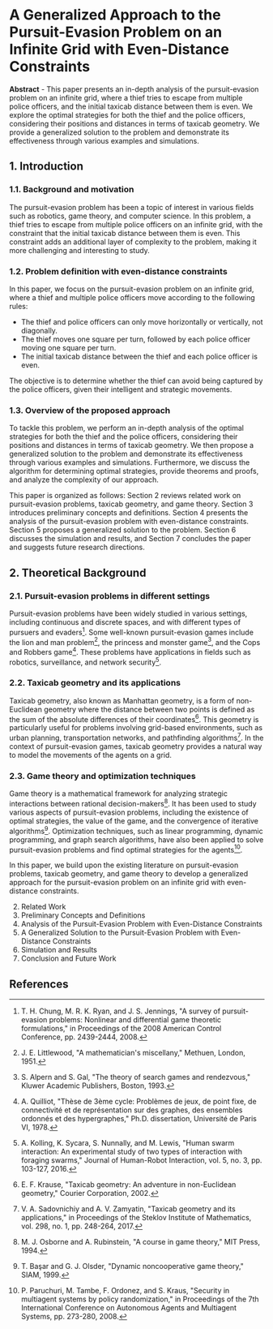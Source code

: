 # A Generalized Approach to the Pursuit-Evasion Problem on an Infinite Grid with Even-Distance Constraints

**Abstract** - This paper presents an in-depth analysis of the pursuit-evasion problem on an infinite grid, where a thief tries to escape from multiple police officers, and the initial taxicab distance between them is even. We explore the optimal strategies for both the thief and the police officers, considering their positions and distances in terms of taxicab geometry. We provide a generalized solution to the problem and demonstrate its effectiveness through various examples and simulations.

## 1. Introduction

### 1.1. Background and motivation

The pursuit-evasion problem has been a topic of interest in various fields such as robotics, game theory, and computer science. In this problem, a thief tries to escape from multiple police officers on an infinite grid, with the constraint that the initial taxicab distance between them is even. This constraint adds an additional layer of complexity to the problem, making it more challenging and interesting to study.

### 1.2. Problem definition with even-distance constraints

In this paper, we focus on the pursuit-evasion problem on an infinite grid, where a thief and multiple police officers move according to the following rules:

- The thief and police officers can only move horizontally or vertically, not diagonally.
- The thief moves one square per turn, followed by each police officer moving one square per turn.
- The initial taxicab distance between the thief and each police officer is even.

The objective is to determine whether the thief can avoid being captured by the police officers, given their intelligent and strategic movements.

### 1.3. Overview of the proposed approach

To tackle this problem, we perform an in-depth analysis of the optimal strategies for both the thief and the police officers, considering their positions and distances in terms of taxicab geometry. We then propose a generalized solution to the problem and demonstrate its effectiveness through various examples and simulations. Furthermore, we discuss the algorithm for determining optimal strategies, provide theorems and proofs, and analyze the complexity of our approach.

This paper is organized as follows: Section 2 reviews related work on pursuit-evasion problems, taxicab geometry, and game theory. Section 3 introduces preliminary concepts and definitions. Section 4 presents the analysis of the pursuit-evasion problem with even-distance constraints. Section 5 proposes a generalized solution to the problem. Section 6 discusses the simulation and results, and Section 7 concludes the paper and suggests future research directions.

## 2. Theoretical Background

### 2.1. Pursuit-evasion problems in different settings

Pursuit-evasion problems have been widely studied in various settings, including continuous and discrete spaces, and with different types of pursuers and evaders[^chung2008]. Some well-known pursuit-evasion games include the lion and man problem[^littlewood1951], the princess and monster game[^alpern1993], and the Cops and Robbers game[^quilliot1978]. These problems have applications in fields such as robotics, surveillance, and network security[^kolling2016].

### 2.2. Taxicab geometry and its applications

Taxicab geometry, also known as Manhattan geometry, is a form of non-Euclidean geometry where the distance between two points is defined as the sum of the absolute differences of their coordinates[^krause2002]. This geometry is particularly useful for problems involving grid-based environments, such as urban planning, transportation networks, and pathfinding algorithms[^sadovnichiy2017]. In the context of pursuit-evasion games, taxicab geometry provides a natural way to model the movements of the agents on a grid.

### 2.3. Game theory and optimization techniques

Game theory is a mathematical framework for analyzing strategic interactions between rational decision-makers[^osborne1994]. It has been used to study various aspects of pursuit-evasion problems, including the existence of optimal strategies, the value of the game, and the convergence of iterative algorithms[^basar1999]. Optimization techniques, such as linear programming, dynamic programming, and graph search algorithms, have also been applied to solve pursuit-evasion problems and find optimal strategies for the agents[^paruchuri2008].

In this paper, we build upon the existing literature on pursuit-evasion problems, taxicab geometry, and game theory to develop a generalized approach for the pursuit-evasion problem on an infinite grid with even-distance constraints.

2. Related Work
3. Preliminary Concepts and Definitions
4. Analysis of the Pursuit-Evasion Problem with Even-Distance Constraints
5. A Generalized Solution to the Pursuit-Evasion Problem with Even-Distance Constraints
6. Simulation and Results
7. Conclusion and Future Work

## References

[^chung2008]: T. H. Chung, M. R. K. Ryan, and J. S. Jennings, "A survey of pursuit-evasion problems: Nonlinear and differential game theoretic formulations," in Proceedings of the 2008 American Control Conference, pp. 2439-2444, 2008.

[^littlewood1951]: J. E. Littlewood, "A mathematician's miscellany," Methuen, London, 1951.

[^alpern1993]: S. Alpern and S. Gal, "The theory of search games and rendezvous," Kluwer Academic Publishers, Boston, 1993.

[^quilliot1978]: A. Quilliot, "Thèse de 3ème cycle: Problèmes de jeux, de point fixe, de connectivité et de représentation sur des graphes, des ensembles ordonnés et des hypergraphes," Ph.D. dissertation, Université de Paris VI, 1978.

[^kolling2016]: A. Kolling, K. Sycara, S. Nunnally, and M. Lewis, "Human swarm interaction: An experimental study of two types of interaction with foraging swarms," Journal of Human-Robot Interaction, vol. 5, no. 3, pp. 103-127, 2016.

[^krause2002]: E. F. Krause, "Taxicab geometry: An adventure in non-Euclidean geometry," Courier Corporation, 2002.

[^sadovnichiy2017]: V. A. Sadovnichiy and A. V. Zamyatin, "Taxicab geometry and its applications," in Proceedings of the Steklov Institute of Mathematics, vol. 298, no. 1, pp. 248-264, 2017.

[^osborne1994]: M. J. Osborne and A. Rubinstein, "A course in game theory," MIT Press, 1994.

[^basar1999]: T. Başar and G. J. Olsder, "Dynamic noncooperative game theory," SIAM, 1999.

[^paruchuri2008]: P. Paruchuri, M. Tambe, F. Ordonez, and S. Kraus, "Security in multiagent systems by policy randomization," in Proceedings of the 7th International Conference on Autonomous Agents and Multiagent Systems, pp. 273-280, 2008.
